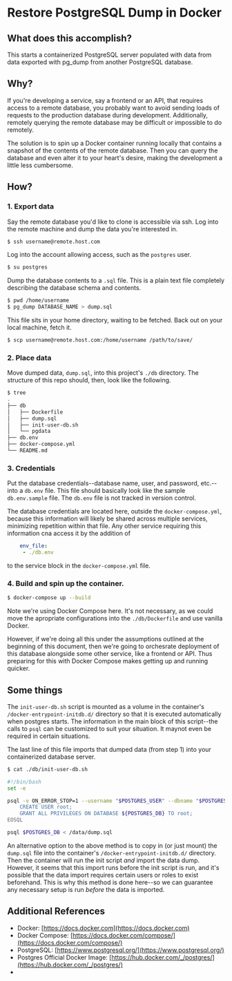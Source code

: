 # Restore PostgreSQL Dump in Docker

## What does this accomplish?

This starts a containerized PostgreSQL server populated with data from data exported with pg_dump from another PostgreSQL database.

## Why?

If you're developing a service, say a frontend or an API, that requires access to a remote database, you probably want to avoid sending loads of requests to the production database during development. Additionally, remotely querying the remote database may be difficult or impossible to do remotely.

The solution is to spin up a Docker container running locally that contains a snapshot of the contents of the remote database. Then you can query the database and even alter it to your heart's desire, making the development a little less cumbersome.

## How?

### 1. Export data

Say the remote database you'd like to clone is accessible via ssh. Log into the remote machine and dump the data you're interested in.

```bash
$ ssh username@remote.host.com
```

Log into the account allowing access, such as the `postgres` user.

```bash
$ su postgres
```

Dump the database contents to a `.sql` file. This is a plain text file completely describing the database schema and contents.

```bash
$ pwd /home/username
$ pg_dump DATABASE_NAME > dump.sql
```

This file sits in your home directory, waiting to be fetched. Back out on your local machine, fetch it.

```bash
$ scp username@remote.host.com:/home/username /path/to/save/
```

### 2. Place data

Move dumped data, `dump.sql`, into this project's `./db` directory. The structure of this repo should, then, look like the following.

```bash
$ tree
.
├── db
│   ├── Dockerfile
│   ├── dump.sql
│   ├── init-user-db.sh
│   └── pgdata
├── db.env
├── docker-compose.yml
└── README.md
```

### 3. Credentials

Put the database credentials--database name, user, and password, etc.--into a `db.env` file. This file should basically look like the sample `db.env.sample` file. The `db.env` file is not tracked in version control.

The database credentials are located here, outside the `docker-compose.yml`, because this information will likely be shared across multiple services, minimizing repetition within that file. Any other service requiring this information cna access it by the addition of 

```yaml
    env_file:
     - ./db.env
```

to the service block in the `docker-compose.yml` file.

### 4. Build and spin up the container.

```bash
$ docker-compose up --build
```

Note we're using Docker Compose here. It's not necessary, as we could move the apropriate configurations into the `./db/Dockerfile` and use vanilla Docker.

However, if we're doing all this under the assumptions outlined at the beginning of this document, then we're going to orchesrate deployment of this database alongside some other service, like a frontend or API. Thus preparing for this with Docker Compose makes getting up and running quicker.

## Some things

The `init-user-db.sh` script is mounted as a volume in the container's `/docker-entrypoint-initdb.d/` directory so that it is executed automatically when postgres starts. The information in the main block of this script--the calls to `psql` can be customized to suit your situation. It maynot even be required in certain situations.

The last line of this file imports that dumped data (from step 1) into your containerized database server.

```bash
$ cat ./db/init-user-db.sh

#!/bin/bash
set -e

psql -v ON_ERROR_STOP=1 --username "$POSTGRES_USER" --dbname "$POSTGRES_DB" <<-EOSQL
    CREATE USER root;
    GRANT ALL PRIVILEGES ON DATABASE ${POSTGRES_DB} TO root;
EOSQL

psql $POSTGRES_DB < /data/dump.sql
```

An alternative option to the above method is to copy in (or just mount) the `dump.sql` file into the container's `/docker-entrypoint-initdb.d/` directory. Then the container will run the init script _and_ import the data dump. However, it seems that this import runs before the init script is run, and it's possible that the data import requires certain users or roles to exist beforehand. This is why this method is done here--so we can guarantee any necessary setup is run _before_ the data is imported.

## Additional References

- Docker: [https://docs.docker.com](https://docs.docker.com)
- Docker Compose: [https://docs.docker.com/compose/](https://docs.docker.com/compose/)
- PostgreSQL: [https://www.postgresql.org/](https://www.postgresql.org/) 
- Postgres Official Docker Image: [https://hub.docker.com/_/postgres/](https://hub.docker.com/_/postgres/)
- 